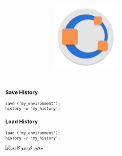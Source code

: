 <h1 align="center">
	<img width="200" src="Octave.svg" alt="Octave">
	<br>
	<br>
</h1>


### Save History
```
save ('my_environment');
history -w 'my_history';
```

### Load History
```
load ('my_environment');
history -r 'my_history';
```

<img alt="مجوز کریتیو کامنز" style="border-width:0" src="https://i.creativecommons.org/l/by-sa/4.0/88x31.png">